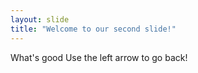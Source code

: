 ```yaml
---
layout: slide
title: "Welcome to our second slide!"
---
```

What's good
Use the left arrow to go back!
